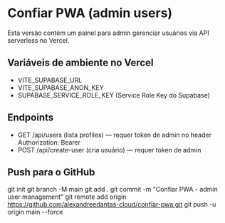 # Confiar PWA (admin users)

Esta versão contém um painel para admin gerenciar usuários via API serverless no Vercel.

## Variáveis de ambiente no Vercel
- VITE_SUPABASE_URL
- VITE_SUPABASE_ANON_KEY
- SUPABASE_SERVICE_ROLE_KEY  (Service Role Key do Supabase)

## Endpoints
- GET /api/users  (lista profiles)  — requer token de admin no header Authorization: Bearer <token>
- POST /api/create-user  (cria usuário) — requer token de admin

## Push para o GitHub
git init
git branch -M main
git add .
git commit -m "Confiar PWA - admin user management"
git remote add origin https://github.com/alexandreedantas-cloud/confiar-pwa.git
git push -u origin main --force
